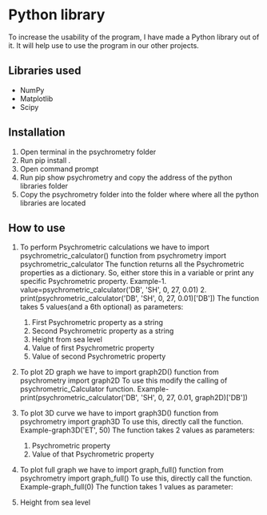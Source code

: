 # Python library

To increase the usability of the program, I have made a Python library out of it. It will help use to use the program in our other projects.

## Libraries used

- NumPy
- Matplotlib
- Scipy

## Installation

1. Open terminal in the psychrometry folder
2. Run pip install .
3. Open command prompt
4. Run pip show psychrometry and copy the address of the python libraries folder
5. Copy the psychrometry folder into the folder where where all the python libraries are located

## How to use

1. To perform Psychrometric calculations we have to import psychrometric_calculator() function
from psychrometry import psychrometric_calculator
The function returns all the Psychrometric properties as a dictionary. So, either store this in a variable or print any specific Psychrometric property.
Example-1. value=psychrometric_calculator('DB', 'SH', 0, 27, 0.01)
        2. print(psychrometric_calculator('DB', 'SH', 0, 27, 0.01)['DB'])
The function takes 5 values(and a 6th optional) as parameters:
    1. First Psychrometric property as a string
    2. Second Psychrometric property as a string
    3. Height from sea level
    4. Value of first Psychrometric property
    5. Value of second Psychrometric property

2. To plot 2D graph we have to import graph2D() function
from psychrometry import graph2D
To use this modify the calling of psychrometric_Calculator function.
Example-print(psychrometric_calculator('DB', 'SH', 0, 27, 0.01, graph2D)['DB'])

3. To plot 3D curve we have to import graph3D() function
from psychrometry import graph3D
To use this, directly call the function.
Example-graph3D('ET', 50)
The function takes 2 values as parameters:
    1. Psychrometric property
    2. Value of that Psychrometric property

4. To plot full graph we have to import graph_full() function
from psychrometry import graph_full()
To use this, directly call the function.
Example-graph_full(0)
The function takes 1 values as parameter:
1. Height from sea level
